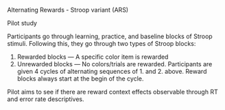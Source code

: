 Alternating Rewards - Stroop variant (ARS)

Pilot study

Participants go through learning, practice, and baseline blocks of Stroop stimuli. Following this, they go through two types of Stroop blocks:
1. Rewarded blocks — A specific color item is rewarded
2. Unrewarded blocks — No colors/trials are rewarded.
Participants are given 4 cycles of alternating sequences of 1. and 2. above. Reward blocks always start at the begin of the cycle.


Pilot aims to see if there are reward context effects observable through RT and error rate descriptives.
